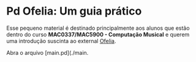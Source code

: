 # Pd Ofelia: Um guia prático

Esse pequeno material é destinado principalmente aos alunos que estão dentro do curso **MAC0337/MAC5900 - Computação Musical** e querem uma introdução suscinta ao external [Ofelia](https://github.com/cuinjune/Ofelia).

Abra o arquivo [main.pd](./main.
